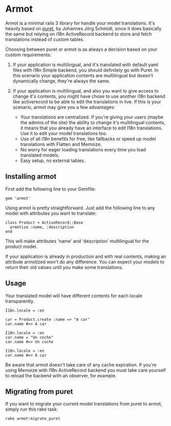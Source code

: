 Armot
=====

Armot is a minimal rails 3 library for handle your model translations. It's
heavily based on [puret](https://github.com/jo/puret), by Johannes Jörg
Schmidt, since it does basically the same but relying on i18n ActiveRecord
backend to store and fetch translations instead of custom tables.

Choosing between puret or armot is as always a decision based on your custom
requirements:

1. If your application is multilingual, and it's translated with default yaml
   files with i18n Simple backend, you should definitely go with Puret. In this
   scenario your application contents are multilingual but doesn't dynamically
   change, they're always the same.

2. If your application is multilingual, and also you want to give access to
   change it's contents, you might have chose to use another i18n backend like
   activerecord to be able to edit the translations in live. If this is your
   scenario, armot may give you a few advantages:

   - Your translations are centralized. If you're giving your users (maybe the
     admins of the site) the ability to change it's multilingual contents, it
     means that you already have an interface to edit I18n translations. Use it
     to edit your model translations too.
   - Use of all i18n benefits for free, like fallbacks or speed up model
     translations with Flatten and Memoize.
   - No worry for eager loading translations every time you load translated
     models.
   - Easy setup, no external tables.


Installing armot
----------------

First add the following line to your Gemfile:

    gem 'armot'

Using armot is pretty straightforward. Just add the following line to any
model with attributes you want to translate:

    class Product < ActiveRecord::Base
      armotize :name, :description
    end

This will make attributes 'name' and 'description' multilingual for the
product model.

If your application is already in production and with real contents, making an
attribute armotized won't do any difference. You can expect your models to
return their old values until you make some translations.


Usage
-----

Your translated model will have different contents for each locale transparently.

    I18n.locale = :en

    car = Product.create :name => "A car"
    car.name #=> A car

    I18n.locale = :es
    car.name = "Un coche"
    car.name #=> Un coche

    I18n.locale = :en
    car.name #=> A car


Be aware that armot doesn't take care of any cache expiration. If you're using
Memoize with I18n ActiveRecord backend you must take care yourself to reload
the backend with an observer, for example.



Migrating from puret
--------------------

If you want to migrate your current model translations from puret to armot,
simply run this rake task:

    rake armot:migrate_puret


